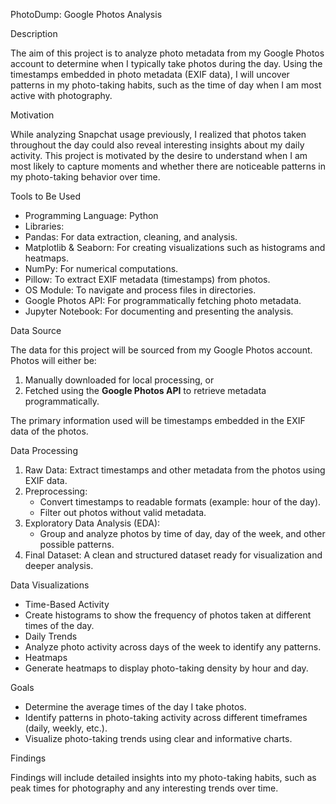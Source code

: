 PhotoDump: Google Photos Analysis

Description

The aim of this project is to analyze photo metadata from my Google Photos account to determine when I typically take photos during the day. Using the timestamps embedded in photo metadata (EXIF data), I will uncover patterns in my photo-taking habits, such as the time of day when I am most active with photography.

Motivation

While analyzing Snapchat usage previously, I realized that photos taken throughout the day could also reveal interesting insights about my daily activity. This project is motivated by the desire to understand when I am most likely to capture moments and whether there are noticeable patterns in my photo-taking behavior over time.

Tools to Be Used

- Programming Language: Python  
- Libraries:
- Pandas: For data extraction, cleaning, and analysis.
- Matplotlib & Seaborn: For creating visualizations such as histograms and heatmaps.
- NumPy: For numerical computations.
- Pillow: To extract EXIF metadata (timestamps) from photos.
- OS Module: To navigate and process files in directories.
- Google Photos API: For programmatically fetching photo metadata.
- Jupyter Notebook: For documenting and presenting the analysis.

Data Source

The data for this project will be sourced from my Google Photos account. Photos will either be:
1. Manually downloaded for local processing, or  
2. Fetched using the **Google Photos API** to retrieve metadata programmatically.  

The primary information used will be timestamps embedded in the EXIF data of the photos.

Data Processing

1. Raw Data: Extract timestamps and other metadata from the photos using EXIF data.  
2. Preprocessing:
   - Convert timestamps to readable formats (example: hour of the day).
   - Filter out photos without valid metadata.
3. Exploratory Data Analysis (EDA):
   - Group and analyze photos by time of day, day of the week, and other possible patterns.
4. Final Dataset: A clean and structured dataset ready for visualization and deeper analysis.

 Data Visualizations

- Time-Based Activity
- Create histograms to show the frequency of photos taken at different times of the day.
- Daily Trends
- Analyze photo activity across days of the week to identify any patterns.
- Heatmaps
- Generate heatmaps to display photo-taking density by hour and day.

Goals

- Determine the average times of the day I take photos.
- Identify patterns in photo-taking activity across different timeframes (daily, weekly, etc.).
- Visualize photo-taking trends using clear and informative charts.

 Findings

Findings will include detailed insights into my photo-taking habits, such as peak times for photography and any interesting trends over time.
